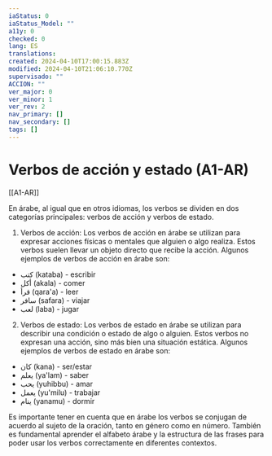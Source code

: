 ```yaml
---
iaStatus: 0
iaStatus_Model: ""
a11y: 0
checked: 0
lang: ES
translations: 
created: 2024-04-10T17:00:15.883Z
modified: 2024-04-10T21:06:10.770Z
supervisado: ""
ACCION: ""
ver_major: 0
ver_minor: 1
ver_rev: 2
nav_primary: []
nav_secondary: []
tags: []
---
```

# Verbos de acción y estado (A1-AR)

[[A1-AR]]

En árabe, al igual que en otros idiomas, los verbos se dividen en dos categorías principales: verbos de acción y verbos de estado.

1. Verbos de acción:
Los verbos de acción en árabe se utilizan para expresar acciones físicas o mentales que alguien o algo realiza. Estos verbos suelen llevar un objeto directo que recibe la acción. Algunos ejemplos de verbos de acción en árabe son:
- كتب (kataba) - escribir
- أكل (akala) - comer
- قرأ (qara'a) - leer
- سافر (safara) - viajar
- لعب (laba) - jugar

2. Verbos de estado:
Los verbos de estado en árabe se utilizan para describir una condición o estado de algo o alguien. Estos verbos no expresan una acción, sino más bien una situación estática. Algunos ejemplos de verbos de estado en árabe son:
- كان (kana) - ser/estar
- يعلم (ya'lam) - saber
- يحب (yuhibbu) - amar
- يعمل (yu'milu) - trabajar
- ينام (yanamu) - dormir

Es importante tener en cuenta que en árabe los verbos se conjugan de acuerdo al sujeto de la oración, tanto en género como en número. También es fundamental aprender el alfabeto árabe y la estructura de las frases para poder usar los verbos correctamente en diferentes contextos.
